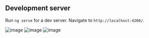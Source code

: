 ## Development server

Run `ng serve` for a dev server. Navigate to `http://localhost:4200/`. 

![image](https://github.com/user-attachments/assets/b054d73c-6dac-4de7-a133-53e3caf4d4ed)
![image](https://github.com/user-attachments/assets/3096be7e-24cf-4aad-8072-0bf0c7201779)
![image](https://github.com/user-attachments/assets/a3365c20-ed31-4e71-9a14-839dcf934d76)


